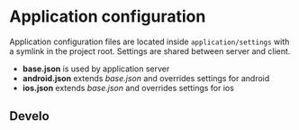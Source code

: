 # Application configuration

Application configuration files are located inside ```application/settings``` with a symlink in the project root. Settings are shared between server and client.

- **base.json** is used by application server
- **android.json** extends _base.json_ and overrides settings for android
- **ios.json** extends _base.json_ and overrides settings for ios

## Develo